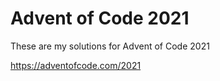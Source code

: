 # Advent of Code 2021 
These are my solutions for Advent of Code 2021 

https://adventofcode.com/2021
